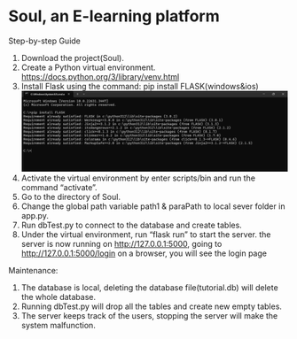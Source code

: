 # Soul, an E-learning platform
Step-by-step Guide
1.	Download the project(Soul).
2.	Create a Python virtual environment. https://docs.python.org/3/library/venv.html
3.	Install Flask using the command: pip install FLASK(windows&ios)
   ![alt text](https://github.com/COSC310-Soul-team/Soul//blob/main/screen%20shots/flask.png?raw=true)
5.	Activate the virtual environment by enter scripts/bin and run the command “activate”.
6.	Go to the directory of Soul.
7.	Change the global path variable path1 & paraPath to local sever folder in app.py.
8.	Run dbTest.py to connect to the database and create tables.
9.	Under the virtual environment, run “flask run” to start the server.
 the server is now running on http://127.0.0.1:5000, going to http://127.0.0.1:5000/login on a browser, you will see the login page 

Maintenance: 
1.	The database is local, deleting the database file(tutorial.db) will delete the whole database.
2.	Running dbTest.py will drop all the tables and create new empty tables.
3.	The server keeps track of the users, stopping the server will make the system malfunction.
